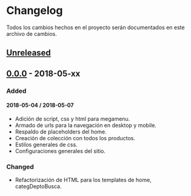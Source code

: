 # Changelog

Todos los cambios hechos en el proyecto serán documentados en este archivo de cambios.

## [Unreleased]()

## [0.0.0]() - 2018-05-xx

### Added

#### 2018-05-04 / 2018-05-07

* Adición de script, css y html para megamenu.
* Armado de urls para la navegación en desktop y mobile.
* Respaldo de placeholders del home.
* Creación de colección con todos los productos.
* Estilos generales de css.
* Configuraciones generales del sitio.

### Changed

* Refactorización de HTML para los templates de home, categDeptoBusca.
